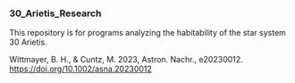 ### 30_Arietis_Research
This repository is for programs analyzing the habitability of the star system 30 Arietis. 

Wittmayer, B. H., & Cuntz, M. 2023, Astron. Nachr., e20230012. https://doi.org/10.1002/asna.20230012
